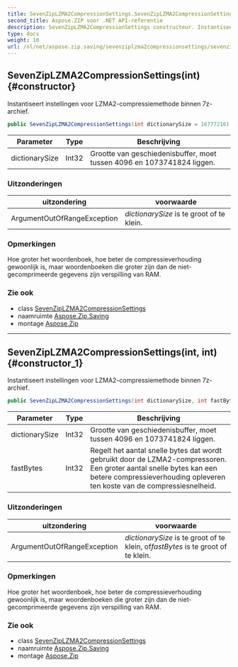 ```yaml
---
title: SevenZipLZMA2CompressionSettings.SevenZipLZMA2CompressionSettings
second_title: Aspose.ZIP voor .NET API-referentie
description: SevenZipLZMA2CompressionSettings constructeur. Instantiseert instellingen voor LZMA2compressiemethode binnen 7zarchief.
type: docs
weight: 10
url: /nl/net/aspose.zip.saving/sevenziplzma2compressionsettings/sevenziplzma2compressionsettings/
---
```

## SevenZipLZMA2CompressionSettings(int) {#constructor}

Instantiseert instellingen voor LZMA2-compressiemethode binnen 7z-archief.

```csharp
public SevenZipLZMA2CompressionSettings(int dictionarySize = 16777216)
```

| Parameter | Type | Beschrijving |
| --- | --- | --- |
| dictionarySize | Int32 | Grootte van geschiedenisbuffer, moet tussen 4096 en 1073741824 liggen. |

### Uitzonderingen

| uitzondering | voorwaarde |
| --- | --- |
| ArgumentOutOfRangeException | *dictionarySize* is te groot of te klein. |

### Opmerkingen

Hoe groter het woordenboek, hoe beter de compressieverhouding gewoonlijk is, maar woordenboeken die groter zijn dan de niet-gecomprimeerde gegevens zijn verspilling van RAM.

### Zie ook

* class [SevenZipLZMA2CompressionSettings](../)
* naamruimte [Aspose.Zip.Saving](../../sevenziplzma2compressionsettings/)
* montage [Aspose.Zip](../../../)

---

## SevenZipLZMA2CompressionSettings(int, int) {#constructor_1}

Instantiseert instellingen voor LZMA2-compressiemethode binnen 7z-archief.

```csharp
public SevenZipLZMA2CompressionSettings(int dictionarySize, int fastBytes = 32)
```

| Parameter | Type | Beschrijving |
| --- | --- | --- |
| dictionarySize | Int32 | Grootte van geschiedenisbuffer, moet tussen 4096 en 1073741824 liggen. |
| fastBytes | Int32 | Regelt het aantal snelle bytes dat wordt gebruikt door de LZMA2-compressoren. Een groter aantal snelle bytes kan een betere compressieverhouding opleveren ten koste van de compressiesnelheid. |

### Uitzonderingen

| uitzondering | voorwaarde |
| --- | --- |
| ArgumentOutOfRangeException | *dictionarySize* is te groot of te klein, of*fastBytes* is te groot of te klein. |

### Opmerkingen

Hoe groter het woordenboek, hoe beter de compressieverhouding gewoonlijk is, maar woordenboeken die groter zijn dan de niet-gecomprimeerde gegevens zijn verspilling van RAM.

### Zie ook

* class [SevenZipLZMA2CompressionSettings](../)
* naamruimte [Aspose.Zip.Saving](../../sevenziplzma2compressionsettings/)
* montage [Aspose.Zip](../../../)


